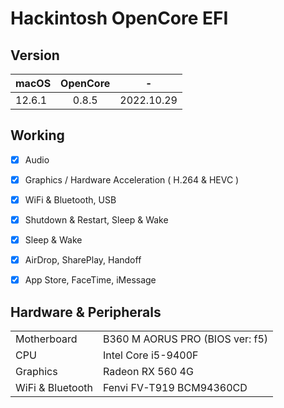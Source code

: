 
# Hackintosh OpenCore EFI

## Version

| macOS   | OpenCore |     -      |
| -----   | :------: | :--------: |
| 12.6.1  |  0.8.5   | 2022.10.29 |


## Working

- [x] Audio
- [x] Graphics / Hardware Acceleration ( H.264 & HEVC )
- [x] WiFi & Bluetooth, USB
- [x] Shutdown & Restart, Sleep & Wake
- [x] Sleep & Wake
- [x] AirDrop, SharePlay, Handoff
- [x] App Store, FaceTime, iMessage 


## Hardware & Peripherals

<table>
    <tr>
      <td>Motherboard</td>
      <td>B360 M AORUS PRO (BIOS ver: f5)</td>
    </tr>
    <tr>
      <td>CPU</td>
      <td>Intel Core i5-9400F</td>
    </tr>
    <tr>
      <td>Graphics</td>
      <td>Radeon RX 560 4G</td>
    </tr>
    <tr>
      <td>WiFi & Bluetooth	</td>
      <td>Fenvi FV-T919 BCM94360CD</td>
    </tr>
</table>